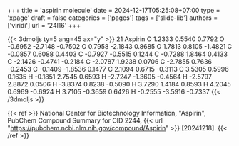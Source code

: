 +++
title = 'aspirin molecule'
date = 2024-12-17T05:25:08+07:00
type = 'xpage'
draft = false
categories = ['pages']
tags = ['slide-lib']
authors = ['viridi']
url = '24l16'
+++
<!--more-->

{{< 3dmoljs ty=5 ang=45 ax="y" >}}
21
Aspirin
O    1.2333    0.5540    0.7792
O   -0.6952   -2.7148   -0.7502
O    0.7958   -2.1843    0.8685
O    1.7813    0.8105   -1.4821
C   -0.0857    0.6088    0.4403
C   -0.7927   -0.5515    0.1244
C   -0.7288    1.8464    0.4133
C   -2.1426   -0.4741   -0.2184
C   -2.0787    1.9238    0.0706
C   -2.7855    0.7636   -0.2453
C   -0.1409   -1.8536    0.1477
C    2.1094    0.6715   -0.3113
C    3.5305    0.5996    0.1635
H   -0.1851    2.7545    0.6593
H   -2.7247   -1.3605   -0.4564
H   -2.5797    2.8872    0.0506
H   -3.8374    0.8238   -0.5090
H    3.7290    1.4184    0.8593
H    4.2045    0.6969   -0.6924
H    3.7105   -0.3659    0.6426
H   -0.2555   -3.5916   -0.7337
{{< /3dmoljs >}}

{{< ref >}}
National Center for Biotechnology Information, "Aspirin", PubChem Compound Summary for CID 2244, {{< url "https://pubchem.ncbi.nlm.nih.gov/compound/Aspirin" >}} [20241218].
{{< /ref >}}
